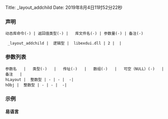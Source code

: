 Title: _layout_addchild
Date: 2019年8月4日11时52分22秒

### 声明


```table
动态库命令(-) | 返回值类型(-) |   库文件名(-) | 参数量(-) | 备注(-)

 _layout_addchild |  逻辑型 |  libexdui.dll | 2 |  | 
```


### 参数列表

```table
参数名   |   类型(-)   |   传址(-)   |   数组(-)   |   可空（NULL）(-)   |   备注   |
hLayout |  整数型 | - | - |  -| 
hObj |  整数型 | - | - |  -| 
```




### 示例
#### 易语言
```c

```